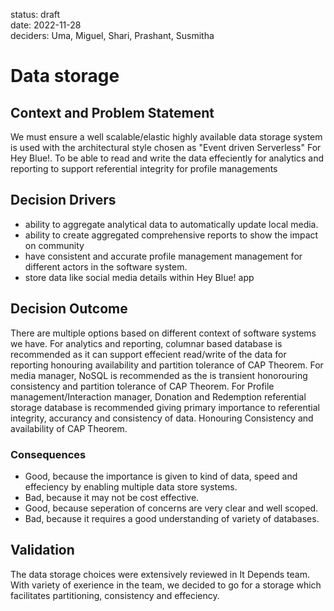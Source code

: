 status: draft  
date: 2022-11-28  
deciders: Uma, Miguel, Shari, Prashant, Susmitha

# Data storage

## Context and Problem Statement

We must ensure a well scalable/elastic highly available data storage system is used with the architectural style chosen as "Event driven Serverless" For Hey Blue!. 
To be able to read and write the data effeciently for analytics and reporting
to support referential integrity for profile managements

## Decision Drivers

* ability to aggregate analytical data to automatically update local media. 
* ability to create aggregated comprehensive reports to show the impact on community
* have consistent and accurate profile management management for different actors in the software system.
* store data like social media details within Hey Blue! app

## Decision Outcome
There are multiple options based on different context of software systems we have. 
For analytics and reporting, columnar based database is recommended as it can support effecient read/write of the data for reporting honouring availability and partition tolerance of CAP Theorem.
For media manager, NoSQL is recommended as the is transient honorouring consistency and partition tolerance of CAP Theorem. 
For Profile management/Interaction manager, Donation and Redemption referential storage database is recommended giving primary importance to referential integrity, accurancy and consistency of data. Honouring Consistency and availability of CAP Theorem. 

### Consequences

* Good, because the importance is given to kind of data, speed and effeciency by enabling multiple data store systems.
* Bad, because it may not be cost effective.
* Good, because seperation of concerns are very clear and well scoped.
* Bad, because it requires a good understanding of variety of databases.


## Validation

The data storage choices were extensively reviewed in It Depends team. With variety of exerience in the team, we decided to go for a storage which facilitates partitioning, consistency and effeciency. 

